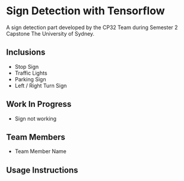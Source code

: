 # Sign Detection with Tensorflow

A sign detection part developed by the CP32 Team during Semester 2 Capstone The University of Sydney.

## Inclusions

- Stop Sign
- Traffic Lights
- Parking Sign
- Left / Right Turn Sign

## Work In Progress

- Sign not working

## Team Members

- Team Member Name

## Usage Instructions

